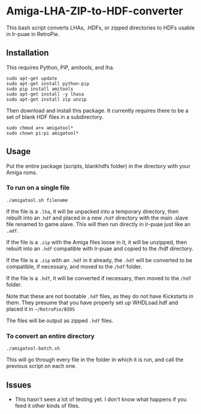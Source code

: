 # Amiga-LHA-ZIP-to-HDF-converter
This bash script converts LHAs, .HDFs, or zipped directories to HDFs usable in lr-puae in RetroPie.

## Installation
This requires Python, PiP, amitools, and lha.

```
sudo apt-get update
sudo apt-get install python-pip
sudo pip install amitools
sudo apt-get install -y lhasa
sudo apt-get install zip unzip
```

Then download and install this package. It currently requires there to be a set of blank HDF files in a subdirectory.

```
sudo chmod a+x amigatool*
sudo chown pi:pi amigatool*
```

## Usage

Put the entire package (scripts, blankhdfs folder) in the directory with your Amiga roms.

### To run on a single file
```
./amigatool.sh filename
```

If the file is a `.lha`, it will be unpacked into a temporary directory, then rebuilt into an .`hdf` and placed in a new `/hdf` directory with the main .slave file renamed to game.slave. This will then run directly in lr-puae just like an `.adf`.

If the file is a `.zip` with the Amiga files loose in it, it will be unzipped, then rebuilt into an `.hdf` compatible with lr-puae and copied to the /hdf directory.

If the file is a `.zip` with an `.hdf` in it already, the `.hdf` will be converted to be compatible, if necessary, and moved to the `/hdf` folder.

If the file is a `.hdf`, it will be converted if necessary, then moved to the `/hdf` folder.

Note that these are not bootable `.hdf` files, as they do not have Kickstarts in them. They presume that you have properly set up WHDLoad.hdf and placed it in `~/RetroPie/BIOS`

The files will be output as zipped `.hdf` files.

### To convert an entire directory
```
./amigatool-batch.sh
```

This will go through every file in the folder in which it is run, and call the previous script on each one.

## Issues

- This hasn't seen a lot of testing yet. I don't know what happens if you feed it other kinds of files. 
